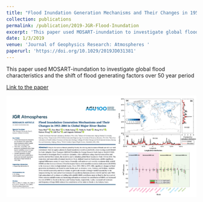 ```yaml
---
title: "Flood Inundation Generation Mechanisms and Their Changes in 1953-2004 in Global Major River Basins."
collection: publications
permalink: /publication/2019-JGR-Flood-Inundation
excerpt: 'This paper used MOSART-inundation to investigate global flood characteristics and the shift of flood generating factors over 50 year period'
date: 1/3/2019
venue: 'Journal of Geophysics Research: Atmospheres '
paperurl: 'https://doi.org/10.1029/2019JD031381'
---
```

This paper used MOSART-inundation to investigate global flood characteristics and the shift of flood generating factors over 50 year period

[Link to the paper](https://doi.org/10.1029/2019JD031381)

![image](../images/papers/2019-JGR-Flood-Inundation.png)
